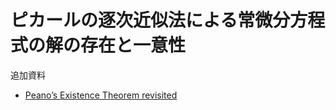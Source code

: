 # ピカールの逐次近似法による常微分方程式の解の存在と一意性

追加資料
* [Peano’s Existence Theorem revisited](https://arxiv.org/pdf/1202.1152.pdf)
